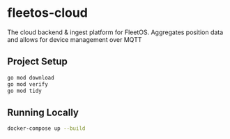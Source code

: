 # fleetos-cloud
The cloud backend &amp; ingest platform for FleetOS. Aggregates position data and allows for device management over MQTT

## Project Setup

``` bash
go mod download
go mod verify
go mod tidy
```

## Running Locally

``` bash
docker-compose up --build
```
